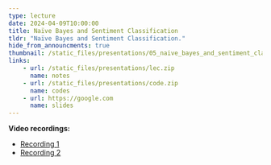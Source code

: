 ```yaml
---
type: lecture
date: 2024-04-09T10:00:00
title: Naïve Bayes and Sentiment Classification
tldr: "Naïve Bayes and Sentiment Classification."
hide_from_announcments: true
thumbnail: /static_files/presentations/05_naive_bayes_and_sentiment_classification.png
links: 
    - url: /static_files/presentations/lec.zip
      name: notes
    - url: /static_files/presentations/code.zip
      name: codes
    - url: https://google.com
      name: slides
---
```

**Video recordings:**
- [Recording 1](http://example.com)
- [Recording 2](http://example.com)
